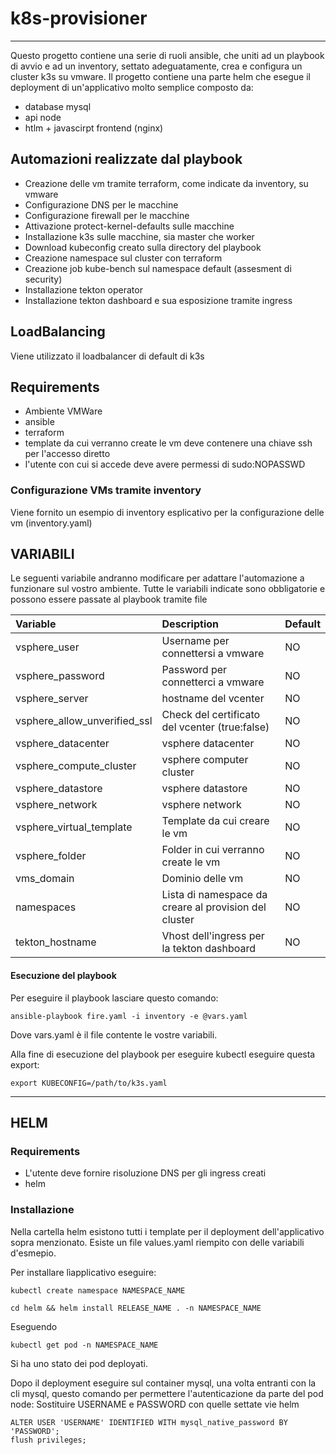 # k8s-provisioner
----

Questo progetto contiene una serie di ruoli ansible, che uniti ad un playbook di avvio e ad un inventory, settato adeguatamente, crea e configura un cluster k3s su vmware.
Il progetto contiene una parte helm che esegue il deployment di un'applicativo molto semplice composto da:
  - database mysql
  - api node
  - htlm + javascirpt frontend (nginx)

## Automazioni realizzate dal playbook

* Creazione delle vm tramite terraform, come indicate da inventory, su vmware
* Configurazione DNS per le macchine
* Configurazione firewall per le macchine
* Attivazione protect-kernel-defaults sulle macchine
* Installazione k3s sulle macchine, sia master che worker
* Download kubeconfig creato sulla directory del playbook
* Creazione namespace sul cluster con terraform
* Creazione job kube-bench sul namespace default (assesment di security)
* Installazione tekton operator
* Installazione tekton dashboard e sua esposizione tramite ingress

## LoadBalancing

Viene utilizzato il loadbalancer di default di k3s

## Requirements

* Ambiente VMWare
* ansible
* terraform
* template da cui verranno create le vm deve contenere una chiave ssh per l'accesso diretto
* l'utente con cui si accede deve avere permessi di sudo:NOPASSWD

### Configurazione VMs tramite inventory

Viene fornito un esempio di inventory esplicativo per la configurazione delle vm (inventory.yaml)

## VARIABILI
Le seguenti variabile andranno modificare per adattare l'automazione a funzionare sul vostro ambiente.
Tutte le variabili indicate sono obbligatorie e possono essere passate al playbook tramite file

|Variable|Description|Default|
|:---|:---|:---|
|vsphere_user|Username per connettersi a vmware|NO|
|vsphere_password|Password per connetterci a vmware|NO|
|vsphere_server|hostname del vcenter|NO|
|vsphere_allow_unverified_ssl|Check del certificato del vcenter (true:false)|NO|
|vsphere_datacenter|vsphere datacenter|NO|
|vsphere_compute_cluster|vsphere computer cluster|NO|
|vsphere_datastore|vsphere datastore|NO|
|vsphere_network|vsphere network|NO|
|vsphere_virtual_template|Template da cui creare le vm|NO|
|vsphere_folder|Folder in cui verranno create le vm|NO|
|vms_domain|Dominio delle vm|NO|
|namespaces|Lista di namespace da creare al provision del cluster|NO|
|tekton_hostname|Vhost dell'ingress per la tekton dashboard|NO|

#### Esecuzione del playbook

Per eseguire il playbook lasciare questo comando:

```console
ansible-playbook fire.yaml -i inventory -e @vars.yaml
```
Dove vars.yaml è il file contente le vostre variabili.

Alla fine di esecuzione del playbook per eseguire kubectl eseguire questa export:

```console
export KUBECONFIG=/path/to/k3s.yaml
```

----
## HELM

### Requirements
* L'utente deve fornire risoluzione DNS per gli ingress creati
* helm

### Installazione

Nella cartella helm esistono tutti i template per il deployment dell'applicativo sopra menzionato.
Esiste un file values.yaml riempito con delle variabili d'esmepio.

Per installare lìapplicativo eseguire:
```console
kubectl create namespace NAMESPACE_NAME
```

```console
cd helm && helm install RELEASE_NAME . -n NAMESPACE_NAME
```

Eseguendo 
```console
kubectl get pod -n NAMESPACE_NAME
```
Si ha uno stato dei pod deployati.

Dopo il deployment eseguire sul container mysql, una volta entranti con la cli mysql, questo comando per permettere l'autenticazione da parte del pod node:
Sostituire USERNAME e PASSWORD con quelle settate vie helm

```console
ALTER USER 'USERNAME' IDENTIFIED WITH mysql_native_password BY 'PASSWORD';
flush privileges;
```





